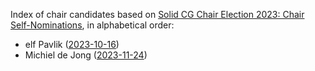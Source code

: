 Index of chair candidates based on [Solid CG Chair Election 2023: Chair Self-Nominations](https://lists.w3.org/Archives/Public/public-solid/2023Nov/0081.html), in alphabetical order:

* elf Pavlik ([2023-10-16](https://lists.w3.org/Archives/Public/public-solid/2023Oct/0055.html))
* Michiel de Jong ([2023-11-24](https://lists.w3.org/Archives/Public/public-solid/2023Nov/0099.html))
